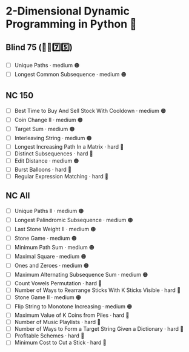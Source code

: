 # 2-Dimensional Dynamic Programming in Python 🐍

## Blind 75 (🧑‍🦯7️⃣5️⃣)
- [ ] Unique Paths · medium 🟠
- [ ] Longest Common Subsequence · medium 🟠

## NC 150
- [ ] Best Time to Buy And Sell Stock With Cooldown · medium 🟠
- [ ] Coin Change II · medium 🟠
- [ ] Target Sum · medium 🟠
- [ ] Interleaving String · medium 🟠
- [ ] Longest Increasing Path In a Matrix · hard 🔴
- [ ] Distinct Subsequences · hard 🔴
- [ ] Edit Distance · medium 🟠
- [ ] Burst Balloons · hard 🔴
- [ ] Regular Expression Matching · hard 🔴

## NC All
- [ ] Unique Paths II · medium 🟠
- [ ] Longest Palindromic Subsequence · medium 🟠
- [ ] Last Stone Weight II · medium 🟠
- [ ] Stone Game · medium 🟠
- [ ] Minimum Path Sum · medium 🟠
- [ ] Maximal Square · medium 🟠
- [ ] Ones and Zeroes · medium 🟠
- [ ] Maximum Alternating Subsequence Sum · medium 🟠
- [ ] Count Vowels Permutation · hard 🔴
- [ ] Number of Ways to Rearrange Sticks With K Sticks Visible · hard 🔴
- [ ] Stone Game II · medium 🟠
- [ ] Flip String to Monotone Increasing · medium 🟠
- [ ] Maximum Value of K Coins from Piles · hard 🔴
- [ ] Number of Music Playlists · hard 🔴
- [ ] Number of Ways to Form a Target String Given a Dictionary · hard 🔴
- [ ] Profitable Schemes · hard 🔴
- [ ] Minimum Cost to Cut a Stick · hard 🔴